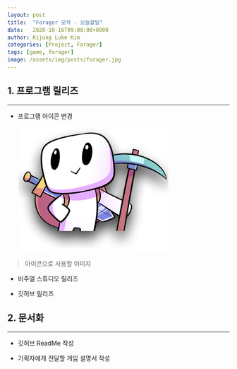 ```yaml
---
layout: post
title:  "Forager 모작 - 오늘할일"
date:   2020-10-16T09:00:00+0900
author: Kijung Luke Kim
categories: [Project, Forager]
tags: [game, forager]
image: /assets/img/posts/forager.jpg
---
```


## 1. 프로그램 릴리즈
---
 
- 프로그램 아이콘 변경
  
  ![20201016-1.png](/assets/img/posts/20201016-1.PNG)

> 아이콘으로 사용할 이미지

- 비주얼 스튜디오 릴리즈

- 깃허브 릴리즈

## 2. 문서화  
---

- 깃허브 ReadMe 작성

- 기획자에게 전달할 게임 설명서 작성